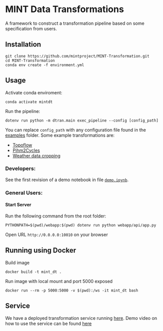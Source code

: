 # MINT Data Transformations

A framework to construct a transformation pipeline based on some specification from users.

## Installation

```
git clone https://github.com/mintproject/MINT-Transformation.git
cd MINT-Transformation
conda env create -f environment.yml
```



## Usage

Activate conda enviroment:
```
conda activate mintdt
```

Run the pipeline:

```
dotenv run python -m dtran.main exec_pipeline --config [config_path]
```

You can replace `config_path` with any configuration file found in the [examples](https://github.com/mintproject/MINT-Transformation/tree/master/examples) folder. Some example transformations are:
- [Topoflow](https://github.com/mintproject/MINT-Transformation/blob/master/examples/topoflow4/topoflow_climate.yml)
- [Pihm2Cycles](https://github.com/mintproject/MINT-Transformation/blob/master/examples/pihm2cycles/config.yml)
- [Weather data cropping](https://github.com/mintproject/MINT-Transformation/blob/master/examples/cropping_weather_dataset.yml)


### Developers:

See the first revision of a demo notebook in file [`demo.ipynb`](https://github.com/mintproject/MINT-Transformation/blob/master/examples/demo.ipynb).

### General Users:

#### Start Server

Run the following command from the root folder:

```
PYTHONPATH=$(pwd)/webapp:$(pwd) dotenv run python webapp/api/app.py
```

Open URL `http://0.0.0.0:10010` on your browser

## Running using Docker

Build image

```
docker build -t mint_dt .
```

Run image with local mount and port 5000 exposed

```
docker run --rm -p 5000:5000 -v $(pwd):/ws -it mint_dt bash
```
## Service

We have a deployed transformation service running [here](https://data-trans.mint.isi.edu/). Demo video on how to use the service can be found [here](https://drive.google.com/file/d/1YCPCV2dVbkju_haY8Gj9YxTUpADyMKhT/view)

